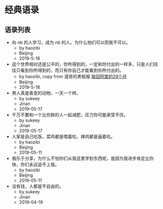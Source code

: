 # 经典语录

<!-- ![sukeey](https://i.loli.net/2019/05/11/5cd6716e39826.png) -->

## 语录列表

- 向 nb 的人学习，成为 nb 的人。为什么他们可以而我不可以。
    - by haozibi
    - Beijing
    - 2019-5-18
- 这个世界相对还是公平的，你所得到的，一定和你付出的一样多，只是人们往往只看到你所得到的，而只有你自己才能看到你所付出的。
    - by haozibi, copy from 道哥的黑板报 [我回阿里的29个月](https://mp.weixin.qq.com/s/_snozlQIcfROxuexpVTe9Q)
    - Beijing
    - 2019-5-18
- 男人真是善变的动物，一天一个样。
    - by sukeey
    - Jinan
    - 2019-05-17
- 千万不要和一个比你胖的人一起减肥，压力你可能承受不住。
    - by sukeey
    - Jinan
    - 2019-05-17
- 人家是自己吃饭，菜鸡都是喂着吃，辣鸡都是逼着吃。
    - by haozibi
    - Beijing
    - 2019-05-11
- 我乐于分享，为什么不怕你们从我这里学到东西呢，是因为我进步肯定比你快，你们永远追不上我。
    - by haozibi
    - Beijing
    - 2019-05-11
- 没有钱，人都是不自由的。
    - by sukeey
    - Jinan
    - 2019-04-19
